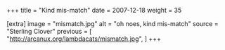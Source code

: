 +++
title = "Kind mis-match"
date = 2007-12-18
weight = 35

[extra]
image = "mismatch.jpg"
alt = "oh noes, kind mis-match"
source = "Sterling Clover"
previous = [
  "http://arcanux.org/lambdacats/mismatch.jpg",
]
+++
